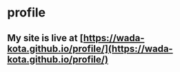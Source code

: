 # profile
## My site is live at [https://wada-kota.github.io/profile/](https://wada-kota.github.io/profile/)
